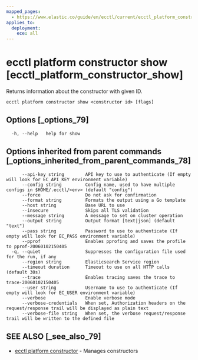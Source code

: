 ```yaml
---
mapped_pages:
  - https://www.elastic.co/guide/en/ecctl/current/ecctl_platform_constructor_show.html
applies_to:
  deployment:
    ece: all
---
```


# ecctl platform constructor show [ecctl_platform_constructor_show]

Returns information about the constructor with given ID.

```
ecctl platform constructor show <constructor id> [flags]
```


## Options [_options_79]

```
  -h, --help   help for show
```


## Options inherited from parent commands [_options_inherited_from_parent_commands_78]

```
      --api-key string        API key to use to authenticate (If empty will look for EC_API_KEY environment variable)
      --config string         Config name, used to have multiple configs in $HOME/.ecctl/<env> (default "config")
      --force                 Do not ask for confirmation
      --format string         Formats the output using a Go template
      --host string           Base URL to use
      --insecure              Skips all TLS validation
      --message string        A message to set on cluster operation
      --output string         Output format [text|json] (default "text")
      --pass string           Password to use to authenticate (If empty will look for EC_PASS environment variable)
      --pprof                 Enables pprofing and saves the profile to pprof-20060102150405
  -q, --quiet                 Suppresses the configuration file used for the run, if any
      --region string         Elasticsearch Service region
      --timeout duration      Timeout to use on all HTTP calls (default 30s)
      --trace                 Enables tracing saves the trace to trace-20060102150405
      --user string           Username to use to authenticate (If empty will look for EC_USER environment variable)
      --verbose               Enable verbose mode
      --verbose-credentials   When set, Authorization headers on the request/response trail will be displayed as plain text
      --verbose-file string   When set, the verbose request/response trail will be written to the defined file
```


## SEE ALSO [_see_also_79]

* [ecctl platform constructor](/reference/ecctl_platform_constructor.md) - Manages constructors

